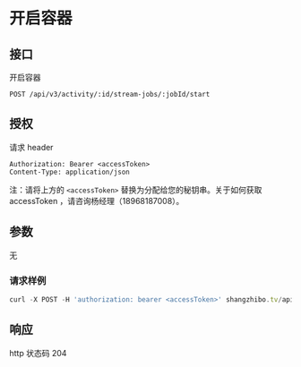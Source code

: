 # 开启容器

## 接口

开启容器

```text
POST /api/v3/activity/:id/stream-jobs/:jobId/start
```

## 授权

请求 header

```http
Authorization: Bearer <accessToken>
Content-Type: application/json
```

注：请将上方的 `<accessToken>` 替换为分配给您的秘钥串。关于如何获取 accessToken ，请咨询杨经理（18968187008）。

## 参数

无

### 请求样例

```javascript
curl -X POST -H 'authorization: bearer <accessToken>' shangzhibo.tv/api/v3/activity/8930091/stream-jobs/21524/start
```

## 响应

http 状态码 204

